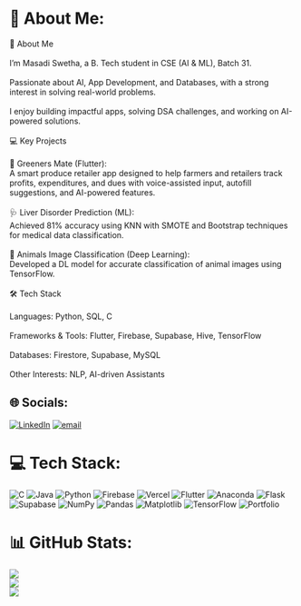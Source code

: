# 💫 About Me:
🚀 About Me<br><br>I’m Masadi Swetha, a B. Tech student in CSE (AI & ML), Batch 31.<br><br>Passionate about AI, App Development, and Databases, with a strong interest in solving real-world problems.<br><br>I enjoy building impactful apps, solving DSA challenges, and working on AI-powered solutions.<br><br>💻 Key Projects<br><br>🌱 Greeners Mate (Flutter):<br>A smart produce retailer app designed to help farmers and retailers track profits, expenditures, and dues with voice-assisted input, autofill suggestions, and AI-powered features.<br><br>🩺 Liver Disorder Prediction (ML):<br>Achieved 81% accuracy using KNN with SMOTE and Bootstrap techniques for medical data classification.<br><br>🐾 Animals Image Classification (Deep Learning):<br>Developed a DL model for accurate classification of animal images using TensorFlow.<br><br>🛠️ Tech Stack<br><br>Languages: Python, SQL, C<br><br>Frameworks & Tools: Flutter, Firebase, Supabase, Hive, TensorFlow<br><br>Databases: Firestore, Supabase, MySQL<br><br>Other Interests: NLP, AI-driven Assistants


## 🌐 Socials:
[![LinkedIn](https://img.shields.io/badge/LinkedIn-%230077B5.svg?logo=linkedin&logoColor=white)](https://linkedin.com/in/https://www.linkedin.com/in/swetha-masadi-8ba193267/) [![email](https://img.shields.io/badge/Email-D14836?logo=gmail&logoColor=white)](mailto:swetharaomasadi@gmail.com) 

# 💻 Tech Stack:
![C](https://img.shields.io/badge/c-%2300599C.svg?style=for-the-badge&logo=c&logoColor=white) ![Java](https://img.shields.io/badge/java-%23ED8B00.svg?style=for-the-badge&logo=openjdk&logoColor=white) ![Python](https://img.shields.io/badge/python-3670A0?style=for-the-badge&logo=python&logoColor=ffdd54) ![Firebase](https://img.shields.io/badge/firebase-%23039BE5.svg?style=for-the-badge&logo=firebase) ![Vercel](https://img.shields.io/badge/vercel-%23000000.svg?style=for-the-badge&logo=vercel&logoColor=white) ![Flutter](https://img.shields.io/badge/Flutter-%2302569B.svg?style=for-the-badge&logo=Flutter&logoColor=white) ![Anaconda](https://img.shields.io/badge/Anaconda-%2344A833.svg?style=for-the-badge&logo=anaconda&logoColor=white) ![Flask](https://img.shields.io/badge/flask-%23000.svg?style=for-the-badge&logo=flask&logoColor=white) ![Supabase](https://img.shields.io/badge/Supabase-3ECF8E?style=for-the-badge&logo=supabase&logoColor=white) ![NumPy](https://img.shields.io/badge/numpy-%23013243.svg?style=for-the-badge&logo=numpy&logoColor=white) ![Pandas](https://img.shields.io/badge/pandas-%23150458.svg?style=for-the-badge&logo=pandas&logoColor=white) ![Matplotlib](https://img.shields.io/badge/Matplotlib-%23ffffff.svg?style=for-the-badge&logo=Matplotlib&logoColor=black) ![TensorFlow](https://img.shields.io/badge/TensorFlow-%23FF6F00.svg?style=for-the-badge&logo=TensorFlow&logoColor=white) ![Portfolio](https://img.shields.io/badge/Portfolio-%23000000.svg?style=for-the-badge&logo=firefox&logoColor=#FF7139)
# 📊 GitHub Stats:
![](https://github-readme-stats.vercel.app/api?username=swetharaomasadi&theme=darcula&hide_border=false&include_all_commits=true&count_private=true)<br/>
![](https://nirzak-streak-stats.vercel.app/?user=swetharaomasadi&theme=darcula&hide_border=false)<br/>
![](https://github-readme-stats.vercel.app/api/top-langs/?username=swetharaomasadi&theme=darcula&hide_border=false&include_all_commits=true&count_private=true&layout=compact)
<!-- Proudly created with GPRM ( https://gprm.itsvg.in ) -->

